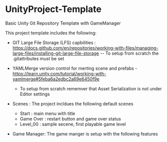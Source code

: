 # UnityProject-Template
 Basic Unity Git Repository Template with GameManager

This project template includes the following: 
 
 - GIT Large File Storage (LFS) capbilities : https://docs.github.com/en/repositories/working-with-files/managing-large-files/installing-git-large-file-storage
    -- To setup from scratch the .gitattributes must be set
  
  - YAMLMerge version control for merting scene and prefabs - https://learn.unity.com/tutorial/working-with-yamlmerge#5feba6a2edbc2a69e6450f9e
    - To setup from scratch rememver that Asset Serialization is not under Editor settings
    
  - Scenes : The project incldues the following default scenes
    - Start : main menu with title
    - Game Over : restart button and game over status
    - Level_00 : sample secene, first playable game level
    
  - Game Manager: The game manger is setup with the following features
  
   